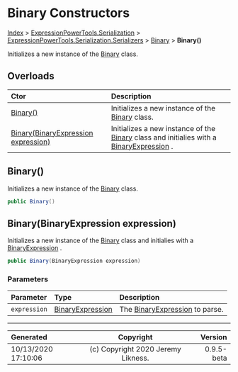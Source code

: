 ﻿# Binary Constructors

[Index](../index.md) > [ExpressionPowerTools.Serialization](ExpressionPowerTools.Serialization.a.md) > [ExpressionPowerTools.Serialization.Serializers](ExpressionPowerTools.Serialization.Serializers.n.md) > [Binary](ExpressionPowerTools.Serialization.Serializers.Binary.cs.md) > **Binary()**

Initializes a new instance of the [Binary](ExpressionPowerTools.Serialization.Serializers.Binary.cs.md) class.

## Overloads

| Ctor | Description |
| :-- | :-- |
| [Binary()](#binary) | Initializes a new instance of the [Binary](ExpressionPowerTools.Serialization.Serializers.Binary.cs.md) class. |
| [Binary(BinaryExpression expression)](#binarybinaryexpression-expression) | Initializes a new instance of the [Binary](ExpressionPowerTools.Serialization.Serializers.Binary.cs.md) class and            initialies with a [BinaryExpression](https://docs.microsoft.com/dotnet/api/system.linq.expressions.binaryexpression) . |

## Binary()

Initializes a new instance of the [Binary](ExpressionPowerTools.Serialization.Serializers.Binary.cs.md) class.

```csharp
public Binary()
```



## Binary(BinaryExpression expression)

Initializes a new instance of the [Binary](ExpressionPowerTools.Serialization.Serializers.Binary.cs.md) class and
            initialies with a [BinaryExpression](https://docs.microsoft.com/dotnet/api/system.linq.expressions.binaryexpression) .

```csharp
public Binary(BinaryExpression expression)
```

### Parameters

| Parameter | Type | Description |
| :-- | :-- | :-- |
| `expression` | [BinaryExpression](https://docs.microsoft.com/dotnet/api/system.linq.expressions.binaryexpression) | The [BinaryExpression](https://docs.microsoft.com/dotnet/api/system.linq.expressions.binaryexpression) to parse. |



---

| Generated | Copyright | Version |
| :-- | :-: | --: |
| 10/13/2020 17:10:06 | (c) Copyright 2020 Jeremy Likness. | 0.9.5-beta |
